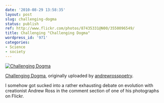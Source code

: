 ```yaml
---
date: '2010-08-29 13:58:35'
layout: post
slug: challenging-dogma
status: publish
ref: http://www.flickr.com/photos/87435331@N00/3550096549/
title: Challenging "Challenging Dogma"
wordpress_id: '971'
categories:
- Science
- society
---
```



[![Challenging Dogma](http://farm3.static.flickr.com/2429/3550096549_327882169c_t.jpg)](http://www.flickr.com/photos/87435331@N00/3550096549/)


[Challenging Dogma](http://www.flickr.com/photos/87435331@N00/3550096549/),
originally uploaded by [andrewrosspoetry](http://www.flickr.com/people/87435331@N00/).



I somehow got sucked into a rather exhausting debate on evolution with creationist Andrew Ross in the comment section of one of his photographs on Flickr.


